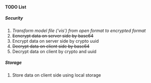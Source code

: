 #### TODO List
##### Security
1. _Transform model file ('vis') from open format to encrypted format_
2. ~~Eencrypt data on server side by base64~~
3. Encrypt data on server side by crypto uuid
4. ~~Decrypt data on client side by base64~~
5. Decrypt data on client by crypto and uuid

##### Storage
1. Store data on client side using local storage
